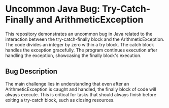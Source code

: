 # Uncommon Java Bug: Try-Catch-Finally and ArithmeticException

This repository demonstrates an uncommon bug in Java related to the interaction between the try-catch-finally block and the ArithmeticException. The code divides an integer by zero within a try block. The catch block handles the exception gracefully. The program continues execution after handling the exception, showcasing the finally block's execution.

## Bug Description
The main challenge lies in understanding that even after an ArithmeticException is caught and handled, the finally block of code will always execute. This is critical for tasks that should always finish before exiting a try-catch block, such as closing resources.